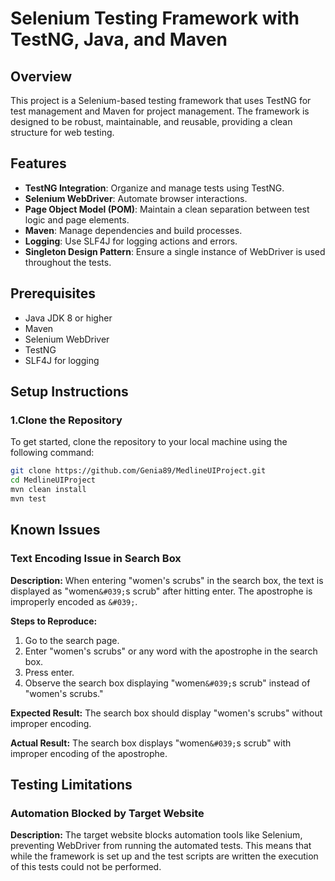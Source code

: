# Selenium Testing Framework with TestNG, Java, and Maven
## Overview
This project is a Selenium-based testing framework that uses TestNG for test management and Maven for project management. The framework is designed to be robust, maintainable, and reusable, providing a clean structure for web testing.

## Features
- **TestNG Integration**: Organize and manage tests using TestNG.
- **Selenium WebDriver**: Automate browser interactions.
- **Page Object Model (POM)**: Maintain a clean separation between test logic and page elements.
- **Maven**: Manage dependencies and build processes.
- **Logging**: Use SLF4J for logging actions and errors.
- **Singleton Design Pattern**: Ensure a single instance of WebDriver is used throughout the tests.

## Prerequisites
- Java JDK 8 or higher
- Maven
- Selenium WebDriver
- TestNG
- SLF4J for logging

## Setup Instructions
### 1.Clone the Repository
To get started, clone the repository to your local machine using the following command:

```sh
git clone https://github.com/Genia89/MedlineUIProject.git
cd MedlineUIProject
mvn clean install
mvn test
```
## Known Issues
### Text Encoding Issue in Search Box
**Description:**
When entering "women's scrubs" in the search box, the text is displayed as "women`&#039;`s scrub" after hitting enter. The apostrophe is improperly encoded as `&#039;`.

**Steps to Reproduce:**
1. Go to the search page.
2. Enter "women's scrubs" or any word with the apostrophe in the search box.
3. Press enter.
4. Observe the search box displaying "women`&#039;`s scrub" instead of "women's scrubs."

**Expected Result:**
The search box should display "women's scrubs" without improper encoding.

**Actual Result:**
The search box displays "women`&#039;`s scrub" with improper encoding of the apostrophe.

## Testing Limitations
### Automation Blocked by Target Website
**Description:**
The target website blocks automation tools like Selenium, preventing WebDriver from running the automated tests.
This means that while the framework is set up and the test scripts are written the execution of this tests could not be performed.
